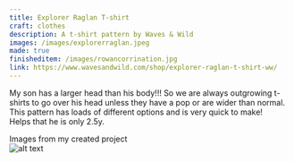 ```yaml
---
title: Explorer Raglan T-shirt
craft: clothes
description: A t-shirt pattern by Waves & Wild
images: /images/explorerraglan.jpeg
made: true
finisheditem: /images/rowancorrination.jpg
link: https://www.wavesandwild.com/shop/explorer-raglan-t-shirt-ww/
---
```


My son has a larger head than his body!!! So we are always outgrowing t-shirts to go over his head unless they have a pop or are wider than normal. This pattern has loads of different options and is very quick to make!   
Helps that he is only 2.5y.   

Images from my created project   
![alt text](/images/rowancorrination.jpg)